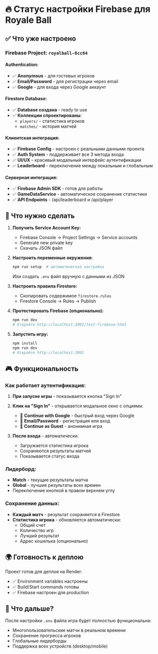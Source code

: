 # 🔥 Статус настройки Firebase для Royale Ball

## ✅ Что уже настроено

### Firebase Project: `royalball-8cc64`

#### Authentication:
- ✅ **Anonymous** - для гостевых игроков
- ✅ **Email/Password** - для регистрации через email
- ✅ **Google** - для входа через Google аккаунт

#### Firestore Database:
- ✅ **Database создана** - ready to use
- ✅ **Коллекции спроектированы**:
  - `players/` - статистика игроков
  - `matches/` - история матчей

#### Клиентская интеграция:
- ✅ **Firebase Config** - настроен с реальными данными проекта
- ✅ **Auth System** - поддерживает все 3 метода входа
- ✅ **UI/UX** - красивый модальный интерфейс аутентификации
- ✅ **Leaderboard** - переключение между локальным и глобальным

#### Серверная интеграция:
- ✅ **Firebase Admin SDK** - готов для работы
- ✅ **GameDataService** - автоматическое сохранение статистики
- ✅ **API Endpoints** - /api/leaderboard и /api/player

## 🔧 Что нужно сделать

1. **Получить Service Account Key:**
   - Firebase Console → Project Settings → Service accounts
   - Generate new private key
   - Скачать JSON файл

2. **Настроить переменные окружения:**
   ```bash
   npm run setup  # автоматическая настройка
   ```
   Или создать `.env` файл вручную с данными из JSON

3. **Настроить правила Firestore:**
   - Скопировать содержимое `firestore.rules`
   - Firestore Console → Rules → Publish

4. **Протестировать Firebase (опционально):**
   ```bash
   npm run dev
   # Откройте http://localhost:3001/test-firebase.html
   ```

5. **Запустить игру:**
   ```bash
   npm install
   npm run dev
   # Откройте http://localhost:3001
   ```

## 🎮 Функциональность

### Как работает аутентификация:

1. **При запуске игры** - показывается кнопка "Sign In"
2. **Клик на "Sign In"** - открывается модальное окно с опциями:
   - 🔗 **Continue with Google** - быстрый вход через Google
   - 📧 **Email/Password** - регистрация или вход
   - 👤 **Continue as Guest** - анонимная игра

3. **После входа** - автоматически:
   - Загружается статистика игрока
   - Сохраняются результаты матчей
   - Показывается статус входа

### Лидерборд:

- **Match** - текущие результаты матча
- **Global** - лучшие результаты всех времен
- Переключение кнопкой в правом верхнем углу

### Сохранение данных:

- **Каждый матч** - результат сохраняется в Firestore
- **Статистика игрока** - обновляется автоматически:
  - Общий счет
  - Количество игр
  - Лучший результат
  - Адрес кошелька (опционально)

## 🌍 Готовность к деплою

Проект готов для деплоя на Render:
- ✅ Environment variables настроены
- ✅ Build/Start commands готовы
- ✅ Firebase настроен для production

## 🎯 Что дальше?

После настройки `.env` файла игра будет полностью функциональна:
- Многопользовательские матчи в реальном времени
- Сохранение прогресса игроков
- Глобальные лидерборды
- Поддержка всех устройств (desktop/mobile) 